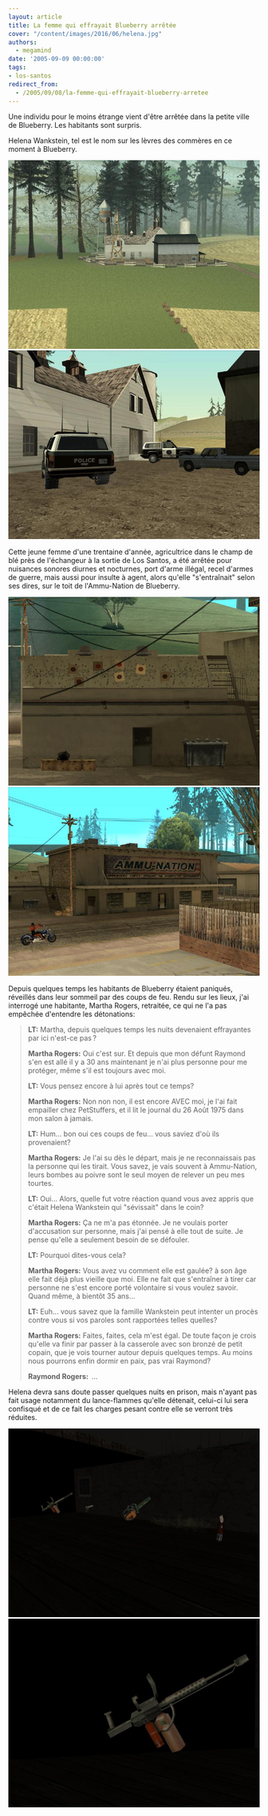 ```yaml
---
layout: article
title: La femme qui effrayait Blueberry arrêtée
cover: "/content/images/2016/06/helena.jpg"
authors:
  - megamind
date: '2005-09-09 00:00:00'
tags:
- los-santos
redirect_from:
  - /2005/09/08/la-femme-qui-effrayait-blueberry-arretee
---
```


Une individu pour le moins étrange vient d'être arrêtée dans la petite ville de Blueberry. Les habitants sont surpris.

Helena Wankstein, tel est le nom sur les lèvres des commères en ce moment à Blueberry.

![](/content/images/2005/01/helena1.jpg)
![](/content/images/2005/01/helena2.jpg)

Cette jeune femme d'une trentaine d'année, agricultrice dans le champ de blé près de l'échangeur à la sortie de Los Santos, a été arrêtée pour nuisances sonores diurnes et nocturnes, port d'arme illégal, recel d'armes de guerre, mais aussi pour insulte à agent, alors qu'elle "s'entraînait" selon ses dires, sur le toit de l'Ammu-Nation de Blueberry.

![](/content/images/2005/01/helena5.jpg)
![](/content/images/2005/01/helena6.jpg)

Depuis quelques temps les habitants de Blueberry étaient paniqués, réveillés dans leur sommeil par des coups de feu. Rendu sur les lieux, j'ai interrogé une habitante, Martha Rogers, retraitée, ce qui ne l'a pas empêchée d'entendre les détonations:

> **LT:** Martha, depuis quelques temps les nuits devenaient effrayantes par ici n'est-ce pas ?
> 
> **Martha Rogers:** Oui c'est sur. Et depuis que mon défunt Raymond s'en est allé il y a 30 ans maintenant je n'ai plus personne pour me protéger, même s'il est toujours avec moi.
> 
> **LT:** Vous pensez encore à lui après tout ce temps?
> 
> **Martha Rogers:** Non non non, il est encore AVEC moi, je l'ai fait empailler chez PetStuffers, et il lit le journal du 26 Août 1975 dans mon salon à jamais.
> 
> **LT:** Hum... bon oui ces coups de feu... vous saviez d'où ils provenaient?
> 
> **Martha Rogers:** Je l'ai su dès le départ, mais je ne reconnaissais pas la personne qui les tirait. Vous savez, je vais souvent à Ammu-Nation, leurs bombes au poivre sont le seul moyen de relever un peu mes tourtes.
> 
> **LT:** Oui… Alors, quelle fut votre réaction quand vous avez appris que c'était Helena Wankstein qui "sévissait" dans le coin?
> 
> **Martha Rogers:** Ça ne m'a pas étonnée. Je ne voulais porter d'accusation sur personne, mais j'ai pensé à elle tout de suite. Je pense qu'elle a seulement besoin de se défouler.
> 
> **LT:** Pourquoi dites-vous cela?
> 
> **Martha Rogers:** Vous avez vu comment elle est gaulée? à son âge elle fait déjà plus vieille que moi. Elle ne fait que s'entraîner à tirer car personne ne s'est encore porté volontaire si vous voulez savoir. Quand même, à bientôt 35 ans…
> 
> **LT:** Euh... vous savez que la famille Wankstein peut intenter un procès contre vous si vos paroles sont rapportées telles quelles?
> 
> **Martha Rogers:** Faites, faites, cela m'est égal. De toute façon je crois qu'elle va finir par passer à la casserole avec son bronzé de petit copain, que je vois tourner autour depuis quelques temps. Au moins nous pourrons enfin dormir en paix, pas vrai Raymond?
> 
> **Raymond Rogers:**  …

Helena devra sans doute passer quelques nuits en prison, mais n'ayant pas fait usage notamment du lance-flammes qu'elle détenait, celui-ci lui sera confisqué et de ce fait les charges pesant contre elle se verront très réduites.

![](/content/images/2005/01/helena3.jpg)
![](/content/images/2005/01/helena4.jpg)